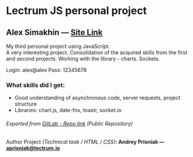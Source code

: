 # Lectrum JS personal project

## Alex Simakhin — <a href="https://alexsimakhin.github.io/JS-Project-3/">Site Link</a>

My third personal project using JavaScript. </br>
A very interesting project. Consolidation of the acquired skills from the first and second projects. Working with the library - charts. Sockets.

Login: alex@alex
Pass: 12345678

### What skills did I get:

* Good understanding of asynchronous code, server requests, project structure
* Libraries: chart.js, date-fns, toastr, socket.io

###### Exported from [GitLab - Repo link](https://gitlab.com/AlexSimakhin/iron-bank) (Public Repository)

#### <span style="font-weight: normal">Author Project <i>(Technical task / HTML / CSS)</i></span>: Andrey Prisniak — aprisniak@lectrum.io
